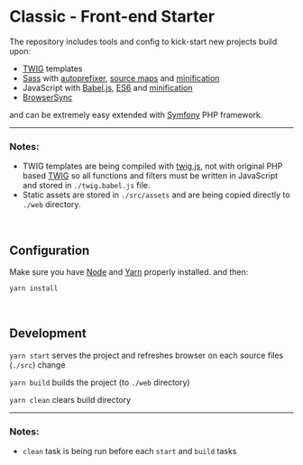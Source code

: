 # Classic - Front-end Starter

The repository includes tools and config to kick-start new projects build upon:
* [TWIG](https://github.com/twigjs/twig.js) templates
* [Sass](http://sass-lang.com/) with [autoprefixer](https://github.com/postcss/autoprefixer),
  [source maps](http://thesassway.com/intermediate/using-source-maps-with-sass) and
  [minification](https://github.com/jakubpawlowicz/clean-css)
* JavaScript with [Babel.js](https://babeljs.io/),
  [ES6](https://github.com/lukehoban/es6features) and
  [minification](https://github.com/mishoo/UglifyJS2)
* [BrowserSync](https://www.browsersync.io/)

and can be extremely easy extended with [Symfony](https://symfony.com/) PHP framework.

---
### Notes:
* TWIG templates are being compiled with [twig.js](https://github.com/twigjs/twig.js),
  not with original PHP based [TWIG](https://twig.symfony.com/) so all functions and filters 
  must be written in JavaScript and stored in `./twig.babel.js` file. 
* Static assets are stored in `./src/assets` and are being copied directly to `./web` directory.

&nbsp;

## Configuration

Make sure you have [Node](https://nodejs.org/en/download/package-manager/) 
and [Yarn](https://yarnpkg.com/lang/en/docs/install/) properly installed. and then:

```
yarn install
```

&nbsp;

## Development

`yarn start` serves the project and refreshes browser on each source files (`./src`) change

`yarn build` builds the project (to `./web` directory)

`yarn clean` clears build directory

---
### Notes:
* `clean` task is being run before each `start` and `build` tasks
